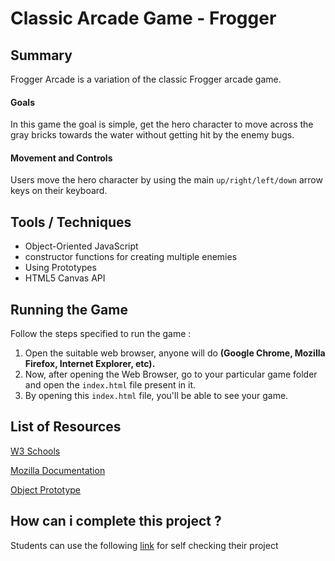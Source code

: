 # Classic Arcade Game - Frogger

## Summary
Frogger Arcade is a variation of the classic Frogger arcade game.

#### Goals
In this game the goal is simple, get the hero character to move across the gray bricks towards the water without getting hit by the enemy bugs.

#### Movement and Controls
Users move the hero character by using the main `up/right/left/down` arrow keys on their keyboard.

## Tools / Techniques
- Object-Oriented JavaScript
- constructor functions for creating multiple enemies
- Using Prototypes
- HTML5 Canvas API

## Running the Game
Follow the steps specified to run the game :
1. Open the suitable web browser, anyone will do **(Google Chrome, Mozilla Firefox, Internet Explorer, etc).**
2. Now, after opening the Web Browser, go to your particular game folder and open the `index.html` file present in it.
3. By opening this `index.html` file, you'll be able to see your game.

## List of Resources
[W3 Schools](https://www.w3schools.com/js/js_object_prototypes.asp)

[Mozilla Documentation](https://developer.mozilla.org/en/docs/Web/JavaScript/Reference/Global_Objects/Function/prototype)

[Object Prototype](https://developer.mozilla.org/en/docs/Web/JavaScript/Reference/Global_Objects/Object/prototype)

## How can i complete this project ?

Students can use the following [link](https://review.udacity.com/#!/rubrics/15/view) for self checking their project
